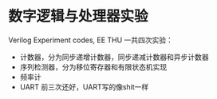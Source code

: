 # 数字逻辑与处理器实验
Verilog Experiment codes, EE THU
一共四次实验：
- 计数器，分为同步递增计数器，同步递减计数器和异步计数器
- 序列检测器，分为移位寄存器和有限状态机实现
- 频率计
- UART
前三次还好，UART写的像shit一样

